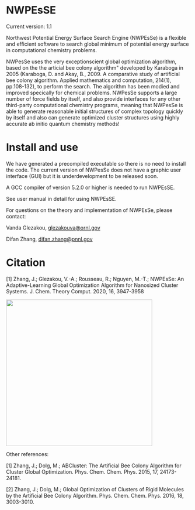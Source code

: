 # NWPEsSE

Current version: 1.1

Northwest Potential Energy Surface Search Engine (NWPEsSe) is a flexible and efficient software to search global minimum of potential energy surface in computational chemistry problems.

NWPesSe uses the very exceptionscient global optimization algorithm, based on the the articial bee colony algorithm" developed by Karaboga in 2005 (Karaboga, D. and Akay, B., 2009. A comparative study of artificial bee colony algorithm. Applied mathematics and computation, 214(1), pp.108-132), to perform the search. The algorithm has been modied and improved specically for chemical problems. NWPesSe supports a large number of force fields by itself, and also provide interfaces for any other third-party computational chemistry programs, meaning that NWPesSe is able to generate reasonable initial structures of complex topology quickly by itself and also can generate optimized cluster structures using highly accurate ab initio quantum chemistry methods!

# Install and use
We have generated a precompiled executable so there is no need to install the code. The current version of NWPesSe does not have a graphic user interface (GUI) but it is underdevelopment to be released soon.

A GCC compiler of version 5.2.0 or higher is needed to run NWPEsSE. 

See user manual in detail for using NWPEsSE.

For questions on the theory and implementation of NWPEsSe, please contact:

Vanda Glezakou, glezakouva@ornl.gov

Difan Zhang, difan.zhang@pnnl.gov

# Citation
[1] Zhang, J.; Glezakou, V.-A.; Rousseau, R.; Nguyen, M.-T.; NWPEsSe: An Adaptive-Learning    Global Optimization Algorithm for Nanosized Cluster Systems. J. Chem. Theory Comput. 2020, 16, 3947-3958

<img src=https://github.com/pnnl/NWPEsSE/blob/a8896f8b3d887c686e3e6503fa0f19806363c77f/jctcce_v016i006-3.jpg width=400/>

Other references:

[1] Zhang, J.; Dolg, M.; ABCluster: The Artificial Bee Colony Algorithm for
    Cluster Global Optimization. Phys. Chem. Chem. Phys. 2015, 17, 24173-24181.

[2] Zhang, J.; Dolg, M.; Global Optimization of Clusters of Rigid Molecules by the
    Artificial Bee Colony Algorithm. Phys. Chem. Chem. Phys. 2016, 18, 3003-3010.

